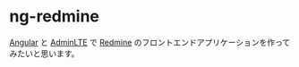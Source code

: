 ng-redmine
==========

[Angular](https://angular.io/) と [AdminLTE](https://adminlte.io/) で [Redmine](https://www.redmine.org/) のフロントエンドアプリケーションを作ってみたいと思います。
